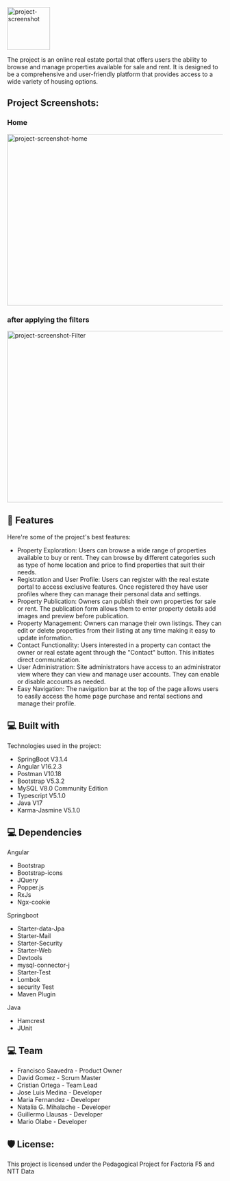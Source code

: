 <img src="https://i.imgur.com/5FH4Scj.png" alt="project-screenshot" width="100" height="100">

<p id="description">The project is an online real estate portal that offers users the ability to browse and manage properties available for sale and rent. It is designed to be a comprehensive and user-friendly platform that provides access to a wide variety of housing options.</p>

<h2>Project Screenshots:</h2>

<h3>Home</h3>
<img src="https://i.imgur.com/CRQ3YYs.png" alt="project-screenshot-home" width="800" height="400/"><br>
<h3>after applying the filters</h3>
<img src="https://i.imgur.com/1IhasQm.png" alt="project-screenshot-Filter" width="800" height="400/">
  

  
<h2>🧐 Features</h2>

Here're some of the project's best features:

*   Property Exploration: Users can browse a wide range of properties available to buy or rent. They can browse by different categories such as type of home location and price to find properties that suit their needs.
*   Registration and User Profile: Users can register with the real estate portal to access exclusive features. Once registered they have user profiles where they can manage their personal data and settings.
*   Property Publication: Owners can publish their own properties for sale or rent. The publication form allows them to enter property details add images and preview before publication.
*   Property Management: Owners can manage their own listings. They can edit or delete properties from their listing at any time making it easy to update information.
*   Contact Functionality: Users interested in a property can contact the owner or real estate agent through the "Contact" button. This initiates direct communication.
*   User Administration: Site administrators have access to an administrator view where they can view and manage user accounts. They can enable or disable accounts as needed.
*   Easy Navigation: The navigation bar at the top of the page allows users to easily access the home page purchase and rental sections and manage their profile.

  
  
<h2>💻 Built with</h2>

Technologies used in the project:

*   SpringBoot V3.1.4
*   Angular V16.2.3
*   Postman V10.18
*   Bootstrap V5.3.2
*   MySQL V8.0 Community Edition
*   Typescript V5.1.0
*   Java V17
*   Karma-Jasmine V5.1.0

<h2>💻 Dependencies</h2>

Angular
*  Bootstrap
*  Bootstrap-icons
*  JQuery
*  Popper.js
*  RxJs
*  Ngx-cookie
  
Springboot
*  Starter-data-Jpa
*  Starter-Mail
*  Starter-Security
*  Starter-Web
*  Devtools
*  mysql-connector-j
*  Starter-Test
*  Lombok
*  security Test
*  Maven Plugin
  
Java
*  Hamcrest
*  JUnit


<h2>💻 Team</h2>

* Francisco Saavedra - Product Owner
* David Gomez - Scrum Master
* Cristian Ortega - Team Lead
* Jose Luis Medina - Developer
* Maria Fernandez - Developer
* Natalia G. Mihalache - Developer
* Guillermo Llausas - Developer
* Mario Olabe - Developer

<h2>🛡️ License:</h2>

This project is licensed under the Pedagogical Project for Factoria F5 and NTT Data
